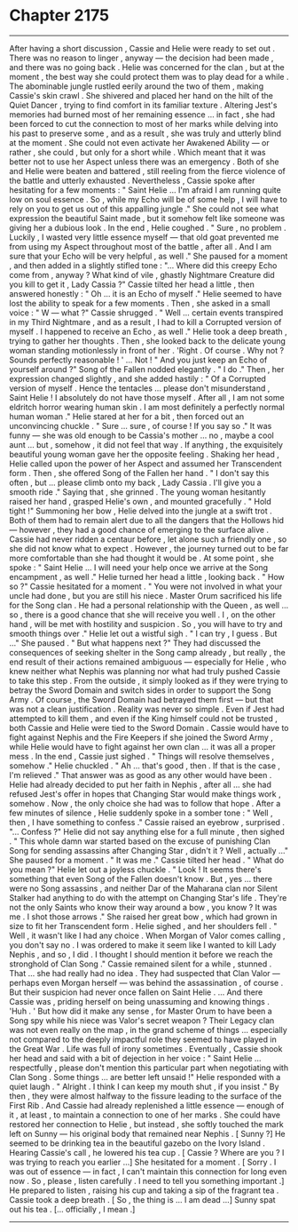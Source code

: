 
# Chapter 2175


---

After having a short discussion , Cassie and Helie were ready to set out . There was no reason to linger , anyway — the decision had been made , and there was no going back . Helie was concerned for the clan , but at the moment , the best way she could protect them was to play dead for a while . The abominable jungle rustled eerily around the two of them , making Cassie's skin crawl . She shivered and placed her hand on the hilt of the Quiet Dancer , trying to find comfort in its familiar texture . Altering Jest's memories had burned most of her remaining essence … in fact , she had been forced to cut the connection to most of her marks while delving into his past to preserve some , and as a result , she was truly and utterly blind at the moment . She could not even activate her Awakened Ability — or rather , she could , but only for a short while . Which meant that it was better not to use her Aspect unless there was an emergency . Both of she and Helie were beaten and battered , still reeling from the fierce violence of the battle and utterly exhausted . Nevertheless , Cassie spoke after hesitating for a few moments :
" Saint Helie … I'm afraid I am running quite low on soul essence . So , while my Echo will be of some help , I will have to rely on you to get us out of this appalling jungle ."
She could not see what expression the beautiful Saint made , but it somehow felt like someone was giving her a dubious look . In the end , Helie coughed . " Sure , no problem . Luckily , I wasted very little essence myself — that old goat prevented me from using my Aspect throughout most of the battle , after all . And I am sure that your Echo will be very helpful , as well ."
She paused for a moment , and then added in a slightly stifled tone :
"... Where did this creepy Echo come from , anyway ? What kind of vile , ghastly Nightmare Creature did you kill to get it , Lady Cassia ?"
Cassie tilted her head a little , then answered honestly :
" Oh … it is an Echo of myself ."
Helie seemed to have lost the ability to speak for a few moments . Then , she asked in a small voice :
" W — what ?"
Cassie shrugged . " Well … certain events transpired in my Third Nightmare , and as a result , I had to kill a Corrupted version of myself . I happened to receive an Echo , as well ."
Helie took a deep breath , trying to gather her thoughts . Then , she looked back to the delicate young woman standing motionlessly in front of her . 'Right . Of course . Why not ? Sounds perfectly reasonable ! '
... Not !
" And you just keep an Echo of yourself around ?"
Song of the Fallen nodded elegantly . " I do ."
Then , her expression changed slightly , and she added hastily : " Of a Corrupted version of myself . Hence the tentacles … please don't misunderstand , Saint Helie ! I absolutely do not have those myself . After all , I am not some eldritch horror wearing human skin . I am most definitely a perfectly normal human woman ."
Helie stared at her for a bit , then forced out an unconvincing chuckle . " Sure … sure , of course ! If you say so ."
It was funny — she was old enough to be Cassia's mother … no , maybe a cool aunt … but , somehow , it did not feel that way . If anything , the exquisitely beautiful young woman gave her the opposite feeling . Shaking her head , Helie called upon the power of her Aspect and assumed her Transcendent form . Then , she offered Song of the Fallen her hand . " I don't say this often , but … please climb onto my back , Lady Cassia . I'll give you a smooth ride ."
Saying that , she grinned .
The young woman hesitantly raised her hand , grasped Helie's own , and mounted gracefully .
" Hold tight !"
Summoning her bow , Helie delved into the jungle at a swift trot . Both of them had to remain alert due to all the dangers that the Hollows hid — however , they had a good chance of emerging to the surface alive . Cassie had never ridden a centaur before , let alone such a friendly one , so she did not know what to expect . However , the journey turned out to be far more comfortable than she had thought it would be . At some point , she spoke :
" Saint Helie … I will need your help once we arrive at the Song encampment , as well ."
Helie turned her head a little , looking back . " How so ?"
Cassie hesitated for a moment . " You were not involved in what your uncle had done , but you are still his niece . Master Orum sacrificed his life for the Song clan . He had a personal relationship with the Queen , as well … so , there is a good chance that she will receive you well . I , on the other hand , will be met with hostility and suspicion . So , you will have to try and smooth things over ."
Helie let out a wistful sigh . " I can try , I guess . But …"
She paused .
" But what happens next ?"
They had discussed the consequences of seeking shelter in the Song camp already , but really , the end result of their actions remained ambiguous — especially for Helie , who knew neither what Nephis was planning nor what had truly pushed Cassie to take this step . From the outside , it simply looked as if they were trying to betray the Sword Domain and switch sides in order to support the Song Army . Of course , the Sword Domain had betrayed them first — but that was not a clean justification . Reality was never so simple . Even if Jest had attempted to kill them , and even if the King himself could not be trusted , both Cassie and Helie were tied to the Sword Domain . Cassie would have to fight against Nephis and the Fire Keepers if she joined the Sword Army , while Helie would have to fight against her own clan … it was all a proper mess . In the end , Cassie just sighed . " Things will resolve themselves , somehow ."
Helie chuckled . " Ah … that's good , then . If that is the case , I'm relieved ."
That answer was as good as any other would have been . Helie had already decided to put her faith in Nephis , after all … she had refused Jest's offer in hopes that Changing Star would make things work , somehow . Now , the only choice she had was to follow that hope . After a few minutes of silence , Helie suddenly spoke in a somber tone :
" Well , then , I have something to confess ."
Cassie raised an eyebrow , surprised . "... Confess ?"
Helie did not say anything else for a full minute , then sighed . " This whole damn war started based on the excuse of punishing Clan Song for sending assassins after Changing Star , didn't it ? Well , actually …"
She paused for a moment . " It was me ."
Cassie tilted her head . " What do you mean ?"
Helie let out a joyless chuckle . " Look ! It seems there's something that even Song of the Fallen doesn't know . But , yes … there were no Song assassins , and neither Dar of the Maharana clan nor Silent Stalker had anything to do with the attempt on Changing Star's life . They're not the only Saints who know their way around a bow , you know ? It was me . I shot those arrows ."
She raised her great bow , which had grown in size to fit her Transcendent form . Helie sighed , and her shoulders fell . " Well , it wasn't like I had any choice . When Morgan of Valor comes calling , you don't say no . I was ordered to make it seem like I wanted to kill Lady Nephis , and so , I did . I thought I should mention it before we reach the stronghold of Clan Song ."
Cassie remained silent for a while , stunned . That … she had really had no idea . They had suspected that Clan Valor — perhaps even Morgan herself — was behind the assassination , of course . But their suspicion had never once fallen on Saint Helie .
… And there Cassie was , priding herself on being unassuming and knowing things . 'Huh . '
But how did it make any sense , for Master Orum to have been a Song spy while his niece was Valor's secret weapon ? Their Legacy clan was not even really on the map , in the grand scheme of things ... especially not compared to the deeply impactful role they seemed to have played in the Great War .
Life was full of irony sometimes . Eventually , Cassie shook her head and said with a bit of dejection in her voice :
" Saint Helie … respectfully , please don't mention this particular part when negotiating with Clan Song . Some things … are better left unsaid !" Helie responded with a quiet laugh . " Alright . I think I can keep my mouth shut , if you insist ."
By then , they were almost halfway to the fissure leading to the surface of the First Rib . And Cassie had already replenished a little essence — enough of it , at least , to maintain a connection to one of her marks . She could have restored her connection to Helie , but instead , she softly touched the mark left on Sunny — his original body that remained near Nephis . [ Sunny ?]
He seemed to be drinking tea in the beautiful gazebo on the Ivory Island . Hearing Cassie's call , he lowered his tea cup . [ Cassie ? Where are you ? I was trying to reach you earlier …]
She hesitated for a moment . [ Sorry . I was out of essence — in fact , I can't maintain this connection for long even now . So , please , listen carefully . I need to tell you something important .]
He prepared to listen , raising his cup and taking a sip of the fragrant tea . Cassie took a deep breath . [ So , the thing is ... I am dead ...]
Sunny spat out his tea .
[... officially , I mean .]

---

